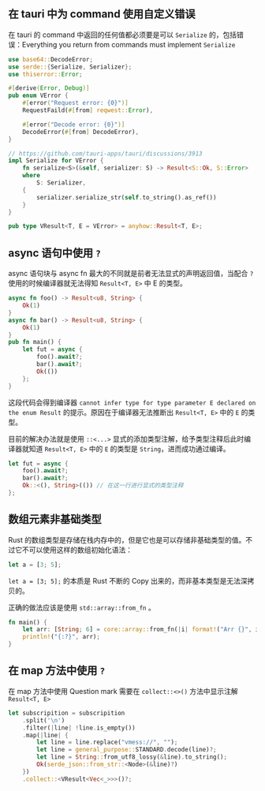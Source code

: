## 在 tauri 中为 command 使用自定义错误

在 tauri 的 command 中返回的任何值都必须要是可以 `Serialize` 的，包括错误：Everything you return from commands must implement `Serialize`

```rust
use base64::DecodeError;
use serde::{Serialize, Serializer};
use thiserror::Error;

#[derive(Error, Debug)]
pub enum VError {
    #[error("Request error: {0}")]
    RequestFaild(#[from] reqwest::Error),

    #[error("Decode error: {0}")]
    DecodeError(#[from] DecodeError),
}

// https://github.com/tauri-apps/tauri/discussions/3913
impl Serialize for VError {
    fn serialize<S>(&self, serializer: S) -> Result<S::Ok, S::Error>
    where
        S: Serializer,
    {
        serializer.serialize_str(self.to_string().as_ref())
    }
}

pub type VResult<T, E = VError> = anyhow::Result<T, E>;
```

## async 语句中使用 `?`

async 语句块与 async fn 最大的不同就是前者无法显式的声明返回值，当配合 `?` 使用的时候编译器就无法得知 `Result<T, E>` 中 E 的类型。

```rust
async fn foo() -> Result<u8, String> {
    Ok(1)
}
async fn bar() -> Result<u8, String> {
    Ok(1)
}
pub fn main() {
    let fut = async {
        foo().await?;
        bar().await?;
        Ok(())
    };
}
```

这段代码会得到编译器 `cannot infer type for type parameter E declared on the enum Result` 的提示。原因在于编译器无法推断出 `Result<T, E>` 中的 `E` 的类型。

目前的解决办法就是使用 `::<...>` 显式的添加类型注解，给予类型注释后此时编译器就知道 `Result<T, E>` 中的 `E` 的类型是 `String`，进而成功通过编译。

```rust
let fut = async {
    foo().await?;
    bar().await?;
    Ok::<(), String>(()) // 在这一行进行显式的类型注释
};
```

## 数组元素非基础类型

Rust 的数组类型是存储在栈内存中的，但是它也是可以存储非基础类型的值。不过它不可以使用这样的数组初始化语法：

```rust
let a = [3; 5];
```

`let a = [3; 5];` 的本质是 Rust 不断的 Copy 出来的，而非基本类型是无法深拷贝的。

正确的做法应该是使用 `std::array::from_fn` 。

```rust
fn main() {
    let arr: [String; 6] = core::array::from_fn(|i| format!("Arr {}", i));
    println!("{:?}", arr);
}
```

## 在 map 方法中使用 `?`

在 map 方法中使用 Question mark 需要在 `collect::<>()` 方法中显示注解 `Result<T, E>`

```rust
let subscripition = subscripition
    .split('\n')
    .filter(|line| !line.is_empty())
    .map(|line| {
        let line = line.replace("vmess://", "");
        let line = general_purpose::STANDARD.decode(line)?;
        let line = String::from_utf8_lossy(&line).to_string();
        Ok(serde_json::from_str::<Node>(&line)?)
    })
    .collect::<VResult<Vec<_>>>()?;
```
